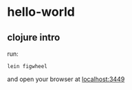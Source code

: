# hello-world

## clojure intro

run:

    lein figwheel

and open your browser at [localhost:3449](http://localhost:3449/)
